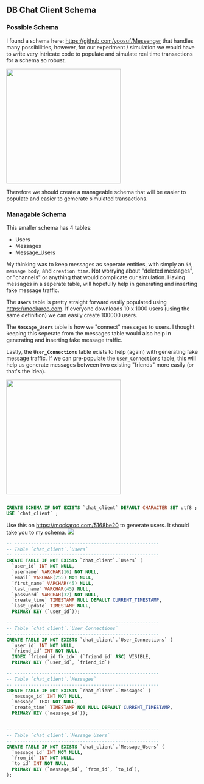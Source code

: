 ## DB Chat Client Schema

### Possible Schema

I found a schema here: https://github.com/yoosuf/Messenger that handles many possibilities, however, for our experiment / simulation we would have to write very intricate code to populate and simulate real time transactions for a schema so robust. 

<a href="https://github.com/yoosuf/Messenger"><img src="https://raw.githubusercontent.com/yoosuf/Messenger/master/Messenger.png" width="300"></a>

Therefore we should create a manageable schema that will be easier to populate and easier to gemerate simulated transactions. 

### Managable Schema 

This smaller schema has 4 tables: 

- Users
- Messages
- Message_Users

My thinking was to keep messages as seperate entities, with simply an `id`, `message body`, and `creation time`. Not worrying about "deleted messages", or "channels" or anything that would complicate our simulation. Having messages in a seperate table, will hopefully help in generating and inserting fake message traffic.  

The **`Users`** table is pretty straight forward easily populated using https://mockaroo.com. If everyone downloads 10 x 1000 users (using the same definition) we can easily create 100000 users.

The **`Message_Users`** table is how we "connect" messages to users. I thought keeping this seperate from the messages table would also help in generating and inserting fake message traffic. 

Lastly, the **`User_Connections`** table exists to help (again) with generating fake message traffic. If we can pre-populate the `User_Connections` table, this will help us generate messages between two existing "friends" more easily (or that's the idea).


<img src="https://cs.msutexas.edu/~griffin/zcloud/zcloud-files/chat_client_mini3.png" width="300">

```sql

CREATE SCHEMA IF NOT EXISTS `chat_client` DEFAULT CHARACTER SET utf8 ;
USE `chat_client` ;
```
Use this on https://mockaroo.com/5168be20 to generate users. It should take you to my schema. 
<img src="https://cs.msutexas.edu/~griffin/zcloud/zcloud-files/mockaroo_user_structure.png">

```sql
-- -----------------------------------------------------
-- Table `chat_client`.`Users`
-- -----------------------------------------------------
CREATE TABLE IF NOT EXISTS `chat_client`.`Users` (
  `user_id` INT NOT NULL,
  `username` VARCHAR(16) NOT NULL,
  `email` VARCHAR(255) NOT NULL,
  `first_name` VARCHAR(45) NULL,
  `last_name` VARCHAR(45) NULL,
  `password` VARCHAR(32) NOT NULL,
  `create_time` TIMESTAMP NULL DEFAULT CURRENT_TIMESTAMP,
  `last_update` TIMESTAMP NULL,
  PRIMARY KEY (`user_id`));

-- -----------------------------------------------------
-- Table `chat_client`.`User_Connections`
-- -----------------------------------------------------
CREATE TABLE IF NOT EXISTS `chat_client`.`User_Connections` (
  `user_id` INT NOT NULL,
  `friend_id` INT NOT NULL,
  INDEX `friend_id_fk_idx` (`friend_id` ASC) VISIBLE,
  PRIMARY KEY (`user_id`, `friend_id`)

-- -----------------------------------------------------
-- Table `chat_client`.`Messages`
-- -----------------------------------------------------
CREATE TABLE IF NOT EXISTS `chat_client`.`Messages` (
  `message_id` INT NOT NULL,
  `message` TEXT NOT NULL,
  `create_time` TIMESTAMP NOT NULL DEFAULT CURRENT_TIMESTAMP,
  PRIMARY KEY (`message_id`));


-- -----------------------------------------------------
-- Table `chat_client`.`Message_Users`
-- -----------------------------------------------------
CREATE TABLE IF NOT EXISTS `chat_client`.`Message_Users` (
  `message_id` INT NOT NULL,
  `from_id` INT NOT NULL,
  `to_id` INT NOT NULL,
  PRIMARY KEY (`message_id`, `from_id`, `to_id`),
);
```

 